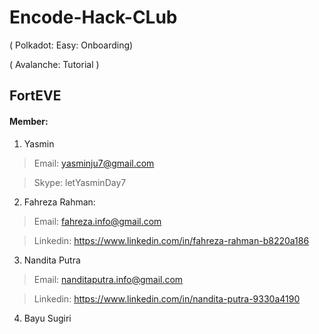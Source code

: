 # Encode-Hack-CLub 

( Polkadot: Easy: Onboarding)

( Avalanche: Tutorial )

## FortEVE

#### Member:

1. Yasmin 
> Email: yasminju7@gmail.com

> Skype:  letYasminDay7

2. Fahreza Rahman: 

> Email: fahreza.info@gmail.com

> Linkedin: https://www.linkedin.com/in/fahreza-rahman-b8220a186

3. Nandita Putra 

> Email: nanditaputra.info@gmail.com

> Linkedin: https://www.linkedin.com/in/nandita-putra-9330a4190

4. Bayu Sugiri
